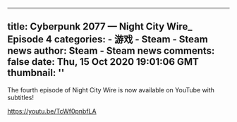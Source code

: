 
---
title: Cyberpunk 2077 — Night City Wire_ Episode 4
categories: 
    - 游戏
    - Steam - Steam news
author: Steam - Steam news
comments: false
date: Thu, 15 Oct 2020 19:01:06 GMT
thumbnail: ''
---

<div>   
The fourth episode of Night City Wire is now available on YouTube with subtitles!

https://youtu.be/TcWf0pnbfLA  
</div>
            